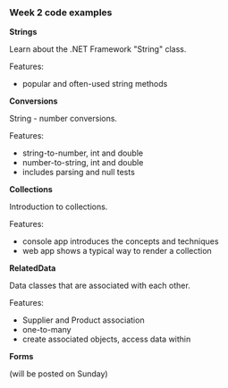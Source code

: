 ### Week 2 code examples

**Strings**

Learn about the .NET Framework "String" class.

Features:
- popular and often-used string methods

**Conversions**

String - number conversions.

Features:
- string-to-number, int and double
- number-to-string, int and double
- includes parsing and null tests

**Collections**

Introduction to collections.

Features:
- console app introduces the concepts and techniques
- web app shows a typical way to render a collection

**RelatedData**

Data classes that are associated with each other.

Features:
- Supplier and Product association
- one-to-many
- create associated objects, access data within

**Forms**

(will be posted on Sunday)
